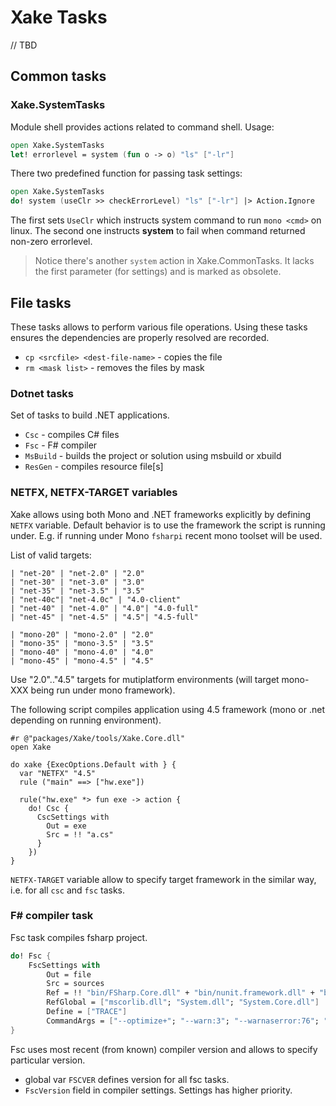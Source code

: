 # Xake Tasks

// TBD

## Common tasks

### Xake.SystemTasks

Module shell provides actions related to command shell.
Usage:

```fsharp
open Xake.SystemTasks
let! errorlevel = system (fun o -> o) "ls" ["-lr"]
```

There two predefined function for passing task settings:

```fsharp
open Xake.SystemTasks
do! system (useClr >> checkErrorLevel) "ls" ["-lr"] |> Action.Ignore
```

The first sets `UseClr` which instructs system command to run `mono <cmd>` on linux. The second one instructs **system** to fail when command returned non-zero errorlevel.

> Notice there's another `system` action in Xake.CommonTasks. It lacks the first parameter (for settings) and is marked as obsolete.

## File tasks

These tasks allows to perform various file operations. Using these tasks ensures the dependencies are properly resolved are recorded.

* `cp <srcfile> <dest-file-name>` - copies the file
* `rm <mask list>` - removes the files by mask

### Dotnet tasks

Set of tasks to build .NET applications.

* `Csc` - compiles C# files
* `Fsc` - F# compiler
* `MsBuild` - builds the project or solution using msbuild or xbuild
* `ResGen` - compiles resource file[s]

### NETFX, NETFX-TARGET variables

Xake allows using both Mono and .NET frameworks explicitly by defining `NETFX` variable.
Default behavior is to use the framework the script is running under. E.g. if running under Mono `fsharpi` recent mono toolset will be used.

List of valid targets:

    | "net-20" | "net-2.0" | "2.0"
    | "net-30" | "net-3.0" | "3.0"
    | "net-35" | "net-3.5" | "3.5"
    | "net-40c"| "net-4.0c" | "4.0-client"
    | "net-40" | "net-4.0" | "4.0"| "4.0-full"
    | "net-45" | "net-4.5" | "4.5"| "4.5-full"

    | "mono-20" | "mono-2.0" | "2.0"
    | "mono-35" | "mono-3.5" | "3.5"
    | "mono-40" | "mono-4.0" | "4.0"
    | "mono-45" | "mono-4.5" | "4.5"

Use "2.0".."4.5" targets for mutiplatform environments (will target mono-XXX being run under mono framework).

The following script compiles application using 4.5 framework (mono or .net depending on running environment).
```fsharp// xake build file
#r @"packages/Xake/tools/Xake.Core.dll"
open Xake

do xake {ExecOptions.Default with } {
  var "NETFX" "4.5"
  rule ("main" ==> ["hw.exe"])

  rule("hw.exe" *> fun exe -> action {
    do! Csc {
      CscSettings with
        Out = exe
        Src = !! "a.cs"
      }
    })
}
```

`NETFX-TARGET` variable allow to specify target framework in the similar way, i.e. for all `csc` and `fsc` tasks.

### F# compiler task

Fsc task compiles fsharp project.
```fsharp
do! Fsc {
    FscSettings with
        Out = file
        Src = sources
        Ref = !! "bin/FSharp.Core.dll" + "bin/nunit.framework.dll" + "bin/Xake.Core.dll"
        RefGlobal = ["mscorlib.dll"; "System.dll"; "System.Core.dll"]
        Define = ["TRACE"]
        CommandArgs = ["--optimize+"; "--warn:3"; "--warnaserror:76"; "--utf8output"]
}
```

Fsc uses most recent (from known) compiler version and allows to specify particular version.

* global var `FSCVER` defines version for all fsc tasks.
* `FscVersion` field in compiler settings. Settings has higher priority.
